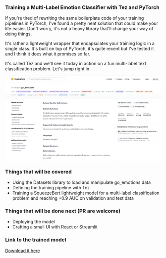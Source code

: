 ### Training a Multi-Label Emotion Classifier with Tez and PyTorch

If you're tired of rewriting the same boilerplate code of your training pipelines in PyTorch, I've found a pretty neat solution that could make your life easier. Don't worry, it's not a heavy library that'll change your way of doing things.

It's rather a lightweight wrapper that encapsulates your training logic in a single class. It's built on top of PyTorch, it's quite recent but I've tested it and I think it does what it promises so far.

It's called Tez and we'll see it today in action on a fun multi-label text classification problem. Let's jump right in.

![](./images/goemotions.png)

### Things that will be covered

- Using the Datasets library to load and manipulate go_emotions data
- Defining the training pipeline with Tez
- Training a SqueezeBert lightweight model for a multi-label classification problem and reaching +0.9 AUC on validation and test data

### Things that will be done next (PR are welcome)

- Deploying the model
- Crafting a small UI with React or Streamlit

### Link to the trained model

[Download it here](https://goemotions-with-tez.s3.eu-west-3.amazonaws.com/model.bin)
